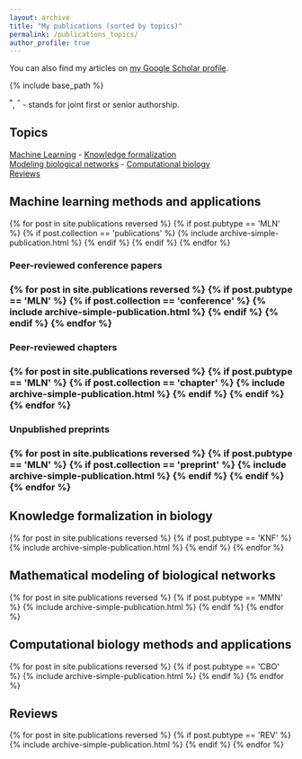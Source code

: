 ```yaml
---
layout: archive
title: "My publications (sorted by topics)"
permalink: /publications_topics/
author_profile: true
---
```


You can also find my articles on <a href="https://scholar.google.com/citations?user=r29H9sQAAAAJ&hl=fr">my Google Scholar profile</a>.

{% include base_path %}

<sup>*</sup>, <sup>^</sup> - stands for joint first or senior authorship.

<h2>Topics</h2>
<div>
<a href="#MLN">Machine Learning</a> - <a href="#KNF">Knowledge formalization</a><br>
<a href="#MMN">Modeling biological networks</a> - <a href="#CBO">Computational biology</a><br>
<a href="#REV">Reviews</a>
</div>

<h2><a id="MLN"></a>Machine learning methods and applications</h2>
{% for post in site.publications reversed %}
  {% if post.pubtype == 'MLN' %} {% if post.collection == 'publications' %}
      {% include archive-simple-publication.html %}
  {% endif %} {% endif %}
{% endfor %}
<h3>Peer-reviewed conference papers<h3>
{% for post in site.publications reversed %}
  {% if post.pubtype == 'MLN' %} {% if post.collection == 'conference' %}
      {% include archive-simple-publication.html %}
  {% endif %} {% endif %}
{% endfor %}
<h3>Peer-reviewed chapters<h3>
{% for post in site.publications reversed %}
  {% if post.pubtype == 'MLN' %} {% if post.collection == 'chapter' %}
      {% include archive-simple-publication.html %}
  {% endif %} {% endif %}
{% endfor %}
<h3>Unpublished preprints<h3>
{% for post in site.publications reversed %}
  {% if post.pubtype == 'MLN' %} {% if post.collection == 'preprint' %}
      {% include archive-simple-publication.html %}
  {% endif %} {% endif %}
{% endfor %}


<h2><a id="KNF"></a>Knowledge formalization in biology</h2>
{% for post in site.publications reversed %}
  {% if post.pubtype == 'KNF' %}
      {% include archive-simple-publication.html %}
  {% endif %}
{% endfor %}

<h2><a id="MMN"></a>Mathematical modeling of biological networks</h2>
{% for post in site.publications reversed %}
  {% if post.pubtype == 'MMN' %}
      {% include archive-simple-publication.html %}
  {% endif %}
{% endfor %}

<h2><a id="CBO"></a>Computational biology methods and applications</h2>
{% for post in site.publications reversed %}
  {% if post.pubtype == 'CBO' %}
      {% include archive-simple-publication.html %}
  {% endif %}
{% endfor %}

<h2><a id="REV"></a>Reviews</h2>
{% for post in site.publications reversed %}
  {% if post.pubtype == 'REV' %}
      {% include archive-simple-publication.html %}
  {% endif %}
{% endfor %}
